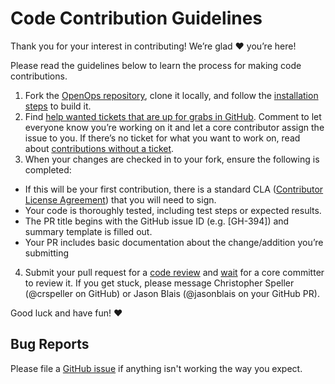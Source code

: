 # Code Contribution Guidelines

Thank you for your interest in contributing! We’re glad ❤️ you’re here!

Please read the guidelines below to learn the process for making code contributions.

1. Fork the [OpenOps repository](https://github.com/mattermost/openops), clone it locally, and follow the [installation steps](https://github.com/mattermost/openops#install-openops-mattermost--mattermost-plugin-ai) to build it.
2. Find [help wanted tickets that are up for grabs in GitHub](https://github.com/mattermost/openops/issues?q=is%3Aopen+is%3Aissue+label%3A%22Up+for+grabs%22+label%3A%22Help+Wanted%22). Comment to let everyone know you’re working on it and let a core contributor assign the issue to you. If there’s no ticket for what you want to work on, read about [contributions without a ticket](https://developers.mattermost.com/contribute/more-info/getting-started/contributions-without-ticket/).
3. When your changes are checked in to your fork, ensure the following is completed:

  - If this will be your first contribution, there is a standard CLA ([Contributor License Agreement](https://mattermost.com/mattermost-contributor-agreement/)) that you will need to sign.
  - Your code is thoroughly tested, including test steps or expected results.
  - The PR title begins with the GitHub issue ID (e.g. [GH-394]) and summary template is filled out.
  - Your PR includes basic documentation about the change/addition you’re submitting

4. Submit your pull request for a [code review](https://developers.mattermost.com/contribute/more-info/getting-started/code-review/#if-you-are-a-community-member-seeking-a-review) and [wait](https://developers.mattermost.com/contribute/more-info/getting-started/code-review/#if-you-are-awaiting-a-review) for a core committer to review it. If you get stuck, please message Christopher Speller (@crspeller on GitHub) or Jason Blais (@jasonblais on your GitHub PR).

Good luck and have fun! ❤️

## Bug Reports

Please file a [GitHub issue](https://github.com/mattermost/openops/issues) if anything isn't working the way you expect.



